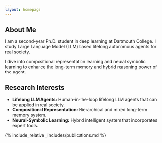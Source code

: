 ```yaml
---
layout: homepage
---
```


## About Me

I am a second-year Ph.D. student in deep learning at Dartmouth College. I study Large Language Model (LLM) based lifelong autonomous agents for real society.
 <!-- with a focus on the user-in-the-loop **Autonomous Personal Asset Management**.  -->
 I dive into compositional representation learning and neural symbolic learning to enhance the long-term memory and hybrid reasoning power of the agent. 

## Research Interests

- **Lifelong LLM Agents:** Human-in-the-loop lifelong LLM agents that can be applied in real society.
- **Compositional Representation:** Hierarchical and mixed long-term memory system.
- **Neural-Symbolic Learning:** Hybrid intelligent system that incorporates expert tools.
<!-- - **Asset Pricing:** Combining LLM and classic methods in asset pricing. -->


<!-- ## News

- **[Feb. 2020]** Our paper about incremental learning is accepted to CVPR 2020.
- **[Feb. 2020]** We will host the ACM Multimedia Asia 2020 conference in Singapore!
- **[Sep. 2019]** Our paper about few-shot learning is accepted to NeurIPS 2019.
- **[Mar. 2019]** Our paper about few-shot learning is accepted to CVPR 2019. -->

{% include_relative _includes/publications.md %}

<!-- {% include_relative _includes/services.md %} -->
